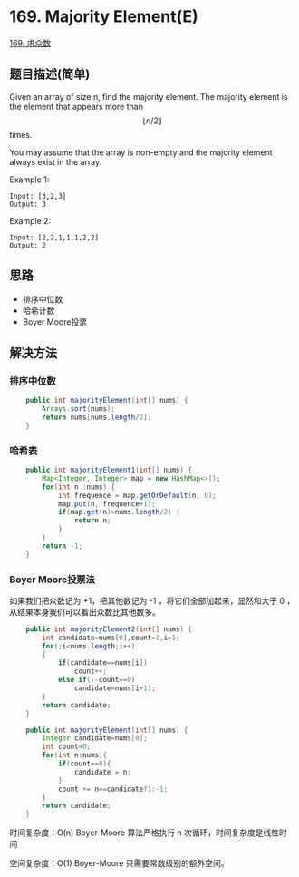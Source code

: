 # 169. Majority Element(E)
[169. 求众数](https://leetcode-cn.com/problems/majority-element/)

## 题目描述(简单)

Given an array of size n, find the majority element. The majority element is the element that appears more than $$ \lfloor n / 2 \rfloor $$ times.

You may assume that the array is non-empty and the majority element always exist in the array.

Example 1:
```
Input: [3,2,3]
Output: 3
```
Example 2:
```
Input: [2,2,1,1,1,2,2]
Output: 2
```


## 思路

- 排序中位数
- 哈希计数
- Boyer Moore投票

## 解决方法

### 排序中位数


```java
    public int majorityElement(int[] nums) {
    	Arrays.sort(nums);
        return nums[nums.length/2];
    }
```


### 哈希表


```java
    public int majorityElement1(int[] nums) {
    	Map<Integer, Integer> map = new HashMap<>();
    	for(int n :nums) {
    		int frequence = map.getOrDefault(n, 0);
    		map.put(n, frequence+1);
    		if(map.get(n)>nums.length/2) {
    			return n;
    		}
    	}
    	return -1;
    }
```

### Boyer Moore投票法

如果我们把众数记为 +1，把其他数记为 -1 ，将它们全部加起来，显然和大于 0 ，从结果本身我们可以看出众数比其他数多。

```java
    public int majorityElement2(int[] nums) {
    	int candidate=nums[0],count=1,i=1;
        for(;i<nums.length;i++)
        {
            if(candidate==nums[i])
                count++;
            else if(--count==0)
                candidate=nums[i+1];
        }   
        return candidate;
	}
```


```java
    public int majorityElement(int[] nums) {
		Integer candidate=nums[0];
		int count=0;
		for(int n:nums){
			if(count==0){
				candidate = n;
			}
			count += n==candidate?1:-1;
		}
		return candidate;
	}
```


时间复杂度：O(n) Boyer-Moore 算法严格执行 n 次循环，时间复杂度是线性时间

空间复杂度：O(1) Boyer-Moore 只需要常数级别的额外空间。



